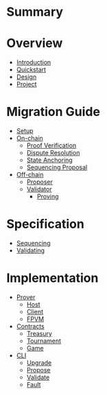 # Summary

# Overview
- [Introduction](./introduction.md)
- [Quickstart](./quickstart.md)
- [Design](./design.md)
- [Project](./project.md)

# Migration Guide
- [Setup](./setup.md)
- [On-chain](./upgrade.md)
  - [Proof Verification]()
  - [Dispute Resolution]()
  - [State Anchoring]()
  - [Sequencing Proposal]()
- [Off-chain]()
  - [Proposer]()
  - [Validator]()
    - [Proving]()

# Specification
- [Sequencing]()
- [Validating]()

# Implementation
- [Prover]()
  - [Host]()
  - [Client]()
  - [FPVM]()
- [Contracts]()
  - [Treasury]()
  - [Tournament]()
  - [Game]()
- [CLI]()
  - [Upgrade]()
  - [Propose]()
  - [Validate]()
  - [Fault]()